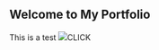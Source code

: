 ## Welcome to My Portfolio
This is a test
<img src="http://www.sevenoaksart.co.uk/images/undconstand.gif"/>CLICK
